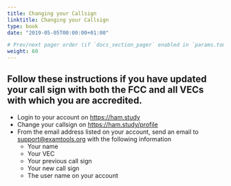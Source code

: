 ```yaml
---
title: Changing your Callsign
linktitle: Changing your Callsign
type: book
date: "2019-05-05T00:00:00+01:00"

# Prev/next pager order (if `docs_section_pager` enabled in `params.toml`)
weight: 60
---
```

## Follow these instructions if you have updated your call sign with both the FCC and all VECs with which you are accredited.


* Login to your account on https://ham.study
* Change your callsign on https://ham.study/profile
* From the email address listed on your account, send an email to support@examtools.org with the following information
    * Your name
    * Your VEC
    * Your previous call sign
    * Your new call sign
    * The user name on your account

